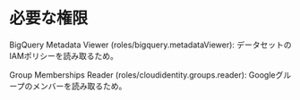 # 必要な権限

BigQuery Metadata Viewer (roles/bigquery.metadataViewer): データセットのIAMポリシーを読み取るため。

Group Memberships Reader (roles/cloudidentity.groups.reader): Googleグループのメンバーを読み取るため。